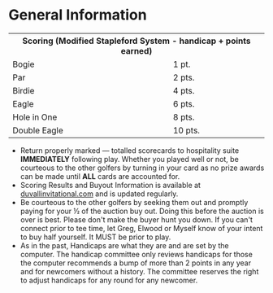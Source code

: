 # General Information
<table>
    <tr><th colspan='2'>Scoring (Modified Stapleford System - handicap + points earned)</th></tr>
    <tr><td>Bogie</td><td>1 pt.</td></tr>
    <tr><td>Par</td><td>2 pts.</td></tr>
    <tr><td>Birdie</td><td>4 pts.</td></tr>
    <tr><td>Eagle</td><td>6 pts.</td></tr>
    <tr><td>Hole in One</td><td>8 pts.</td></tr>
    <tr><td>Double Eagle</td><td>10 pts.</td></tr>
</table>

- Return properly marked — totalled scorecards to hospitality suite
  **IMMEDIATELY** following play. Whether you played well or not, be courteous
  to the other golfers by turning in your card as no prize awards can be made
  until **ALL** cards are accounted for.
- Scoring Results and Buyout Information is available at
  [duvallinvitational.com](https://duvallinvitational.com) and is
  updated regularly.
- Be courteous to the other golfers by seeking them out and promptly paying for
  your ½ of the auction buy out. Doing this before the auction is over is best.
  Please don't make the buyer hunt you down. If you can't connect prior to tee
  time, let Greg, Elwood or Myself know of your intent to buy half yourself. It
  MUST be prior to play.
- As in the past, Handicaps are what they are and are set by the computer.  The
  handicap committee only reviews handicaps for those the computer recommends a
  bump of more than 2 points in any year and for newcomers without a history.
  The committee reserves the right to adjust handicaps for any round for any
  newcomer.
